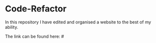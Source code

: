 # Code-Refactor
In this repository I have edited and organised a website to the best of my ability.

The link can be found here: #
